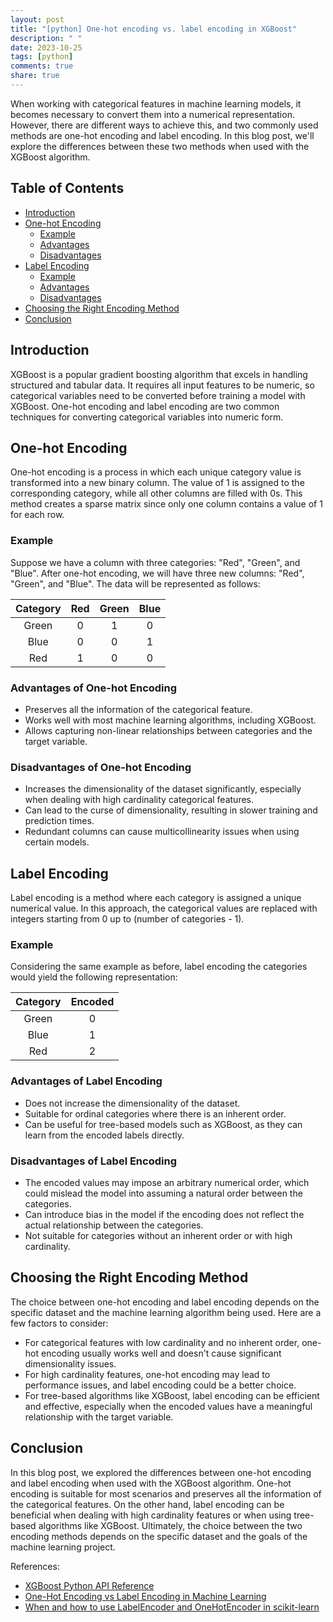 ```yaml
---
layout: post
title: "[python] One-hot encoding vs. label encoding in XGBoost"
description: " "
date: 2023-10-25
tags: [python]
comments: true
share: true
---
```


When working with categorical features in machine learning models, it becomes necessary to convert them into a numerical representation. However, there are different ways to achieve this, and two commonly used methods are one-hot encoding and label encoding. In this blog post, we'll explore the differences between these two methods when used with the XGBoost algorithm.

## Table of Contents
- [Introduction](#introduction)
- [One-hot Encoding](#one-hot-encoding)
  - [Example](#example)
  - [Advantages](#advantages-of-one-hot-encoding)
  - [Disadvantages](#disadvantages-of-one-hot-encoding)
- [Label Encoding](#label-encoding)
  - [Example](#example)
  - [Advantages](#advantages-of-label-encoding)
  - [Disadvantages](#disadvantages-of-label-encoding)
- [Choosing the Right Encoding Method](#choosing-the-right-encoding-method)
- [Conclusion](#conclusion)

## Introduction<a name="introduction"></a>

XGBoost is a popular gradient boosting algorithm that excels in handling structured and tabular data. It requires all input features to be numeric, so categorical variables need to be converted before training a model with XGBoost. One-hot encoding and label encoding are two common techniques for converting categorical variables into numeric form.

## One-hot Encoding<a name="one-hot-encoding"></a>

One-hot encoding is a process in which each unique category value is transformed into a new binary column. The value of 1 is assigned to the corresponding category, while all other columns are filled with 0s. This method creates a sparse matrix since only one column contains a value of 1 for each row.

### Example<a name="example"></a>

Suppose we have a column with three categories: "Red", "Green", and "Blue". After one-hot encoding, we will have three new columns: "Red", "Green", and "Blue". The data will be represented as follows:

|   Category |  Red  | Green | Blue |
|:----------:|:-----:|:-----:|:----:|
|    Green   |   0   |   1   |  0   |
|     Blue   |   0   |   0   |  1   |
|     Red    |   1   |   0   |  0   |

### Advantages of One-hot Encoding<a name="advantages-of-one-hot-encoding"></a>

- Preserves all the information of the categorical feature.
- Works well with most machine learning algorithms, including XGBoost.
- Allows capturing non-linear relationships between categories and the target variable.

### Disadvantages of One-hot Encoding<a name="disadvantages-of-one-hot-encoding"></a>

- Increases the dimensionality of the dataset significantly, especially when dealing with high cardinality categorical features.
- Can lead to the curse of dimensionality, resulting in slower training and prediction times.
- Redundant columns can cause multicollinearity issues when using certain models.

## Label Encoding<a name="label-encoding"></a>

Label encoding is a method where each category is assigned a unique numerical value. In this approach, the categorical values are replaced with integers starting from 0 up to (number of categories - 1).

### Example<a name="example"></a>

Considering the same example as before, label encoding the categories would yield the following representation:

|   Category | Encoded |
|:----------:|:-------:|
|    Green   |    0    |
|     Blue   |    1    |
|     Red    |    2    |

### Advantages of Label Encoding<a name="advantages-of-label-encoding"></a>

- Does not increase the dimensionality of the dataset.
- Suitable for ordinal categories where there is an inherent order.
- Can be useful for tree-based models such as XGBoost, as they can learn from the encoded labels directly.

### Disadvantages of Label Encoding<a name="disadvantages-of-label-encoding"></a>

- The encoded values may impose an arbitrary numerical order, which could mislead the model into assuming a natural order between the categories.
- Can introduce bias in the model if the encoding does not reflect the actual relationship between the categories.
- Not suitable for categories without an inherent order or with high cardinality.

## Choosing the Right Encoding Method<a name="choosing-the-right-encoding-method"></a>

The choice between one-hot encoding and label encoding depends on the specific dataset and the machine learning algorithm being used. Here are a few factors to consider:

- For categorical features with low cardinality and no inherent order, one-hot encoding usually works well and doesn't cause significant dimensionality issues.
- For high cardinality features, one-hot encoding may lead to performance issues, and label encoding could be a better choice.
- For tree-based algorithms like XGBoost, label encoding can be efficient and effective, especially when the encoded values have a meaningful relationship with the target variable.

## Conclusion<a name="conclusion"></a>

In this blog post, we explored the differences between one-hot encoding and label encoding when used with the XGBoost algorithm. One-hot encoding is suitable for most scenarios and preserves all the information of the categorical features. On the other hand, label encoding can be beneficial when dealing with high cardinality features or when using tree-based algorithms like XGBoost. Ultimately, the choice between the two encoding methods depends on the specific dataset and the goals of the machine learning project.

References:
- [XGBoost Python API Reference](https://xgboost.readthedocs.io/en/latest/python/python_api.html)
- [One-Hot Encoding vs Label Encoding in Machine Learning](https://towardsdatascience.com/one-hot-encoding-vs-label-encoding-3c03e42f9870)
- [When and how to use LabelEncoder and OneHotEncoder in scikit-learn](https://www.analyticsvidhya.com/blog/2020/03/one-hot-encoding-vs-label-encoding-using-scikit-learn/)